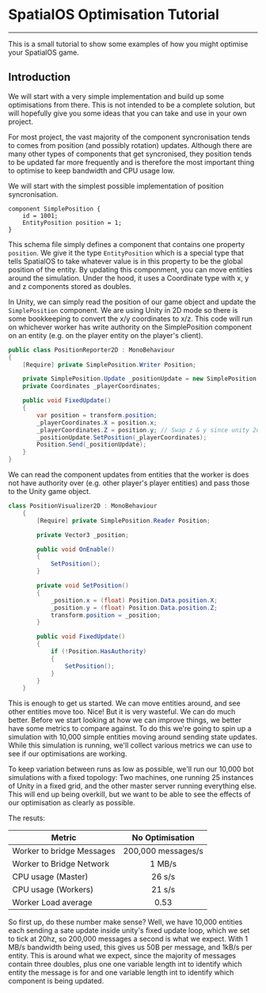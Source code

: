 # SpatialOS Optimisation Tutorial
---

This is a small tutorial to show some examples of how you might optimise your SpatialOS game.

## Introduction

We will start with a very simple implementation and build up some optimisations from there. This is not intended to be a complete solution, but will hopefully give you some ideas that you can take and use in your own project.

For most project, the vast majority of the component syncronisation tends to comes from position (and possibly rotation) updates. Although there are many other types of components that get syncronised, they position tends to be updated far more frequently and is therefore the most important thing to optimise to keep bandwidth and CPU usage low.

We will start with the simplest possible implementation of position syncronisation.

```
component SimplePosition {
	id = 1001;
	EntityPosition position = 1;
}
```

This schema file simply defines a component that contains one property `position`. We give it the type `EntityPosition` which is a special type that tells SpatialOS to take whatever value is in this property to be the global position of the entity. By updating this componment, you can move entities around the simulation. Under the hood, it uses a Coordinate type with x, y and z components stored as doubles.

In Unity, we can simply read the position of our game object and update the `SimplePosition` component. We are using Unity in 2D mode so there is some bookkeeping to convert the x/y coordinates to x/z. This code will run on whichever worker has write authority on the SimplePosition component on an entity (e.g. on the player entity on the player's client).

```csharp
public class PositionReporter2D : MonoBehaviour
{
    [Require] private SimplePosition.Writer Position;

    private SimplePosition.Update _positionUpdate = new SimplePosition.Update();
    private Coordinates _playerCoordinates;

    public void FixedUpdate()
    {
        var position = transform.position;
        _playerCoordinates.X = position.x;
        _playerCoordinates.Z = position.y; // Swap z & y since unity 2d uses x/y and spatial uses x/z
        _positionUpdate.SetPosition(_playerCoordinates);
        Position.Send(_positionUpdate);
    }
}
```



We can read the component updates from entities that the worker is does not have authority over (e.g. other player's player entities) and pass those to the Unity game object.

```csharp
class PositionVisualizer2D : MonoBehaviour
    {
        [Require] private SimplePosition.Reader Position;

        private Vector3 _position;

        public void OnEnable()
        {
            SetPosition();
        }

        private void SetPosition()
        {
            _position.x = (float) Position.Data.position.X;
            _position.y = (float) Position.Data.position.Z;
            transform.position = _position;
        }

        public void FixedUpdate()
        {
            if (!Position.HasAuthority)
            {
                SetPosition();
            }
        }
    }
```

This is enough to get us started. We can move entities around, and see other entities move too. Nice! But it is very wasteful. We can do much better. Before we start looking at how we can improve things, we better have some metrics to compare against. To do this we're going to spin up a simulation with 10,000 simple entities moving around sending state updates. While this simulation is running, we'll collect various metrics we can use to see if our optimisations are working.


To keep variation between runs as low as possible, we'll run our 10,000 bot simulations with a fixed topology: Two machines, one running 25 instances of Unity in a fixed grid, and the other master server running everything else. This will end up being overkill, but we want to be able to see the effects of our optimisation as clearly as possible.  



The resuts:

| Metric | No Optimisation |
|---------------------------------|:------:|
|Worker to bridge Messages | 200,000 messages/s|
|Worker to Bridge Network | 1 MB/s |
| CPU usage (Master) | 26 s/s |
| CPU usage (Workers) |  21 s/s |
| Worker Load average | 0.53 |


So first up, do these number make sense? Well, we have 10,000 entities each sending a sate update inside unity's fixed update loop, which we set to tick at 20hz, so 200,000 messages a second is what we expect. With 1 MB/s bandwidth being used, this gives us 50B per message, and 1kB/s per entity. This is around what we expect, since the majority of messages contain three doubles, plus one one variable length int to identify which entity the message is for and one variable length int to identify which component is being updated.
